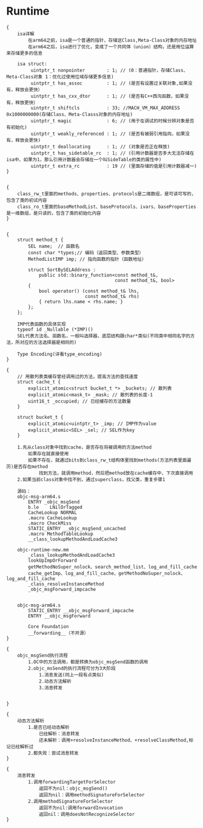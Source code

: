#  Runtime

    {
        isa详解
            在arm64之前，isa是一个普通的指针，存储这Class,Meta-Class对象的内存地址
            在arm64之后，isa进行了优化，变成了一个共同体（union）结构，还是用位运算来存储更多的信息
            
        isa struct:
             uintptr_t nonpointer        : 1; // (0：普通指针，存储Class、Meta-Class对象 1：优化过使用位域存储更多信息)
             uintptr_t has_assoc         : 1; // (是否有设置过关联对象,如果没有，释放会更快）
             uintptr_t has_cxx_dtor      : 1; // (是否有C++西沟函数，如果没有，释放更快）
             uintptr_t shiftcls          : 33; //MACH_VM_MAX_ADDRESS 0x1000000000(存储Class、Meta-Classs对象的内存地址)
             uintptr_t magic             : 6; // (用于在调试的时候分辨对象是否有初始化)
             uintptr_t weakly_referenced : 1; // (是否有被弱引用指向，如果没有，释放会更快)
             uintptr_t deallocating      : 1; // (对象是否正在释放)
             uintptr_t has_sidetable_rc  : 1; // (引用计数器是否多大无法存储在isa中、如果为1，那么引用计数器会存储在一个叫SideTable的类的属性中)
             uintptr_t extra_rc          : 19 // (里面存储的值是引用计数器减一)
    }


    {
        class_rw_t里面的methods、properties、protocols是二维数组，是可读可写的，包含了类的初试内容
        class_ro_t里面的baseMethodList、baseProtocols、ivars、baseProperties是一维数组，是只读的，包含了类的初始化内容
    }
    
    
    {
        struct method_t {
            SEL name;  // 函数名
            const char *types;// 编码（返回类型、参数类型）
            MethodListIMP imp; // 指向函数的指针（函数地址）

            struct SortBySELAddress :
                public std::binary_function<const method_t&,
                                            const method_t&, bool>
            {
                bool operator() (const method_t& lhs,
                                 const method_t& rhs)
                { return lhs.name < rhs.name; }
            };
        };
        
        IMP代表函数的具体实现
        typeof id _Nullable (*IMP)()
        SEL代表方法名、函数名，一般叫选择器，底层结构跟char*类似(不同类中相同名字的方法，所对应的方法选择器是相同的)
        
        Type Encoding(详看type_encoding)
    }
    
    {
        // 用散列表类缓存曾经调用过的方法，提高方法的查找速度
        struct cache_t {
            explicit_atomic<struct bucket_t *> _buckets; // 散列表
            explicit_atomic<mask_t> _mask; // 散列表的长度-1
            uint16_t _occupied; // 已经缓存的方法数量
        }
        
        struct bucket_t {
            explicit_atomic<uintptr_t> _imp; // IMP作为value
            explicit_atomic<SEL> _sel; // SEL作为key
        }
        
        1.先从class对象中找到cache，是否存在将被调用的方法method
            如果存在就直接使用
            如果不存在，就通过bits到class_rw_t结构体里找到methods(方法列表里面遍历)是否存在method
                找到方法，就调用method，然后把method放在cache缓存中，下次直接调用
        2.如果当前class对象中找不到，通过superclass，找父类，重复步骤1
        
        源码：
        objc-msg-arm64.s
            ENTRY _objc_msgSend
            b.le    LNilOrTagged
            CacheLookup NORMAL
            .macro CacheLookup
            .macro CheckMiss
            STATIC_ENTRY __objc_msgSend_uncached
            .macro MethodTableLookup
            __class_lookupMethodAndLoadCache3
            
        objc-runtime-new.mm
            _class_lookupMethodAndLoadCache3
            lookUpImpOrForward
            getMethodNoSuper_nolock、search_method_list、log_and_fill_cache
            cache_getImp、log_and_fill_cache、getMethodNoSuper_nolock、log_and_fill_cache
            _class_resolveInstanceMethod
            _objc_msgForward_impcache
            
            
        objc-msg-arm64.s
            STATIC_ENTRY __objc_msgForward_impcache
            ENTRY __objc_msgForward

            Core Foundation
            __forwarding__（不开源）
    }
    
    {
        objc_msgSend执行流程
            1.OC中的方法调用，都是转换为objc_msgSend函数的调用
            2.objc_msSend的执行流程可分为3大阶段
                1.消息发送(同上一段有点类似)
                2.动态方法解析
                3.消息转发
                
        
    }

    {
        动态方法解析
            1.是否已经动态解析
                已经解析：消息转发
                还未解析：调用+resolveInstanceMethod、+resolveClassMethod,标记已经解析过
            2.都失败：尝试消息转发
    }
    
    {
        消息转发
            1.调用forwardingTargetForSelector
                返回不为nil：objc_msgSend()
                返回为nil：调用methodSignatureForSelector
            2.调用methodSignatureForSelector
                返回不为nil:调用forwardInvocation
                返回nil：调用doesNotRecognizeSelector
    }
